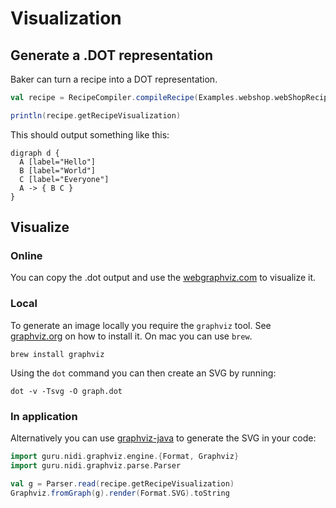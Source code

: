# Visualization

## Generate a .DOT representation

Baker can turn a recipe into a DOT representation.

``` scala
val recipe = RecipeCompiler.compileRecipe(Examples.webshop.webShopRecipe)

println(recipe.getRecipeVisualization)

```

This should output something like this:

```
digraph d {
  A [label="Hello"]
  B [label="World"]
  C [label="Everyone"]
  A -> { B C }
}
```

## Visualize

### Online

You can copy the .dot output and use the [webgraphviz.com](http://www.webgraphviz.com) to visualize it.

### Local

To generate an image locally you require the `graphviz` tool. See [graphviz.org](https://www.graphviz.org/) on how to
install it. On mac you can use `brew`.

```
brew install graphviz
```

Using the `dot` command you can then create an SVG by running:

```
dot -v -Tsvg -O graph.dot
```

### In application

Alternatively you can use [graphviz-java](https://github.com/nidi3/graphviz-java) to generate the SVG in your code:

``` scala
import guru.nidi.graphviz.engine.{Format, Graphviz}
import guru.nidi.graphviz.parse.Parser

val g = Parser.read(recipe.getRecipeVisualization)
Graphviz.fromGraph(g).render(Format.SVG).toString
```